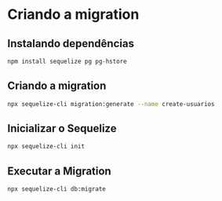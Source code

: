 # Criando a migration

## Instalando dependências
```bash
npm install sequelize pg pg-hstore
```

## Criando a migration

```bash
npx sequelize-cli migration:generate --name create-usuarios
```

## Inicializar o Sequelize

```bash
npx sequelize-cli init
```

## Executar a Migration

```bash
npx sequelize-cli db:migrate
```